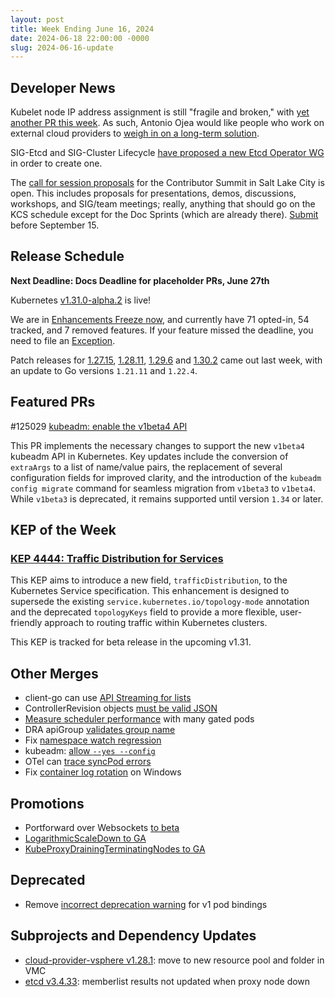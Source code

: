 ```yaml
---
layout: post
title: Week Ending June 16, 2024
date: 2024-06-18 22:00:00 -0000
slug: 2024-06-16-update
---
```


## Developer News

Kubelet node IP address assignment is still "fragile and broken," with [yet another PR this week](https://github.com/kubernetes/kubernetes/pull/125337).  As such, Antonio Ojea would like people who work on external cloud providers to [weigh in on a long-term solution](https://docs.google.com/document/d/1mqdVLQHIYjrzjy8Hq-FMysthHRL7ht0guk2uWI0FxKM/edit#heading=h.97ewrhxwu05m).

SIG-Etcd and SIG-Cluster Lifecycle [have proposed a new Etcd Operator WG](https://groups.google.com/a/kubernetes.io/g/dev/c/L1TgHxIkW_o) in order to create one.

The [call for session proposals](https://www.kubernetes.dev/events/2024/kcsna/schedule/) for the Contributor Summit in Salt Lake City is open.  This includes proposals for presentations, demos, discussions, workshops, and SIG/team meetings; really, anything that should go on the KCS schedule except for the Doc Sprints (which are already there).  [Submit](https://forms.gle/JFPpZ2AnCRRhbwQ6A) before September 15.

## Release Schedule

**Next Deadline: Docs Deadline for placeholder PRs, June 27th**

Kubernetes [v1.31.0-alpha.2](https://groups.google.com/a/kubernetes.io/g/dev/c/QoRj4c-usUc/m/l36Xh7slCQAJ) is live!

We are in [Enhancements Freeze now](https://groups.google.com/a/kubernetes.io/g/dev/c/38x8HDGzjkA/m/jK_zAwMVAgAJ), and currently have 71 opted-in, 54 tracked, and 7 removed features. If your feature missed the deadline, you need to file an [Exception](https://github.com/kubernetes/sig-release/blob/master/releases/EXCEPTIONS.md).

Patch releases for [1.27.15](https://github.com/kubernetes/kubernetes/blob/master/CHANGELOG/CHANGELOG-1.27.md), [1.28.11](https://github.com/kubernetes/kubernetes/blob/master/CHANGELOG/CHANGELOG-1.28.md), [1.29.6](https://github.com/kubernetes/kubernetes/blob/master/CHANGELOG/CHANGELOG-1.29.md) and [1.30.2](https://github.com/kubernetes/kubernetes/blob/master/CHANGELOG/CHANGELOG-1.30.md) came out last week, with an update to Go versions `1.21.11` and `1.22.4`.

## Featured PRs

#125029 [kubeadm: enable the v1beta4 API](https://github.com/kubernetes/kubernetes/pull/125029)

This PR implements the necessary changes to support the new `v1beta4` kubeadm API in Kubernetes. Key updates include the conversion of `extraArgs` to a list of name/value pairs, the replacement of several configuration fields for improved clarity, and the introduction of the `kubeadm config migrate` command for seamless migration from `v1beta3` to `v1beta4`. While `v1beta3` is deprecated, it remains supported until version `1.34` or later.

## KEP of the Week

### [KEP 4444: Traffic Distribution for Services](https://github.com/kubernetes/enhancements/tree/master/keps/sig-network/4444-service-traffic-distribution)

This KEP aims to introduce a new field, `trafficDistribution`, to the Kubernetes Service specification. This enhancement is designed to supersede the existing `service.kubernetes.io/topology-mode` annotation and the deprecated `topologyKeys` field to provide a more flexible, user-friendly approach to routing traffic within Kubernetes clusters.

This KEP is tracked for beta release in the upcoming v1.31.

## Other Merges

* client-go can use [API Streaming for lists](https://github.com/kubernetes/kubernetes/pull/124509)
* ControllerRevision objects [must be valid JSON](https://github.com/kubernetes/kubernetes/pull/125549)
* [Measure scheduler performance](https://github.com/kubernetes/kubernetes/pull/125504) with many gated pods
* DRA apiGroup [validates group name](https://github.com/kubernetes/kubernetes/pull/125218)
* Fix [namespace watch regression](https://github.com/kubernetes/kubernetes/pull/125145)
* kubeadm: [allow `--yes --config`](https://github.com/kubernetes/kubernetes/pull/125566)
* OTel can [trace syncPod errors](https://github.com/kubernetes/kubernetes/pull/125017)
* Fix [container log rotation](https://github.com/kubernetes/kubernetes/pull/124444) on Windows

## Promotions

* Portforward over Websockets [to beta](https://github.com/kubernetes/kubernetes/pull/125528)
* [LogarithmicScaleDown to GA](https://github.com/kubernetes/kubernetes/pull/125459)
* [KubeProxyDrainingTerminatingNodes to GA](https://github.com/kubernetes/kubernetes/pull/125145)

## Deprecated

* Remove [incorrect deprecation warning](https://github.com/kubernetes/kubernetes/pull/125540) for v1 pod bindings

## Subprojects and Dependency Updates

* [cloud-provider-vsphere v1.28.1](https://github.com/kubernetes/cloud-provider-vsphere/releases/tag/v1.28.1): move to new resource pool and folder in VMC
* [etcd v3.4.33](https://github.com/etcd-io/etcd/releases/tag/v3.4.33): memberlist results not updated when proxy node down
